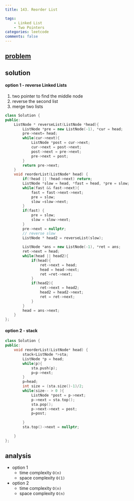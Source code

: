 ```yaml
---
title: 143. Reorder List

tags:  
    - Linked List
    - Two Pointers
categories: leetcode
comments: false
---
```


## [problem](https://leetcode.com/problems/reorder-list/)

## solution 


#### option 1 - reverse Linked Lists
1. two pointer to find the middle node
2. reverse the second list 
3. merge two lists

```c++
class Solution {
public:
    ListNode * reverseList(ListNode *head){
        ListNode *pre = new ListNode(-1), *cur = head;
        pre->next= head;
        while(cur->next){
            ListNode *post = cur->next;
            cur->next = post->next;
            post->next = pre->next;
            pre->next = post;
        }
        return pre->next;
    }
    void reorderList(ListNode* head) {
        if(!head || !head->next) return;
        ListNode *slow = head, *fast = head, *pre = slow;
        while(fast && fast->next){
            fast = fast->next->next;
            pre = slow;
            slow =slow->next;
        }
        if(fast) {
            pre = slow;
            slow = slow->next;
        }
        pre->next = nullptr;
        // reverse slow
        ListNode * head2 = reverseList(slow);
        
        ListNode *ans = new ListNode(-1), *ret = ans;
        ret->next = head;
        while(head || head2){
            if(head){
                ret->next = head;
                head = head->next;
                ret =ret->next;
            }
            if(head2){
                ret->next = head2;
                head2 = head2->next;
                ret = ret->next;
            }
        }
        head = ans->next;
    }
};
```


#### option 2 - stack

```c++
class Solution {
public:
    void reorderList(ListNode* head) {
        stack<ListNode *>sta;
        ListNode *p = head;
        while(p){
            sta.push(p);
            p=p->next;
        }
        p=head;
        int size = (sta.size()-1)/2;
        while(size-- > 0 ){
            ListNode *post = p->next;
            p->next = sta.top();
            sta.pop();
            p->next->next = post;
            p=post;
            
        }
        sta.top()->next = nullptr;
        
    }
};
```
## analysis
- option 1 
    - time complexity `O(n)`
    - space complexity `O(1)`
- option 2
    - time complexity `O(n)`
    - space complexity `O(n)`